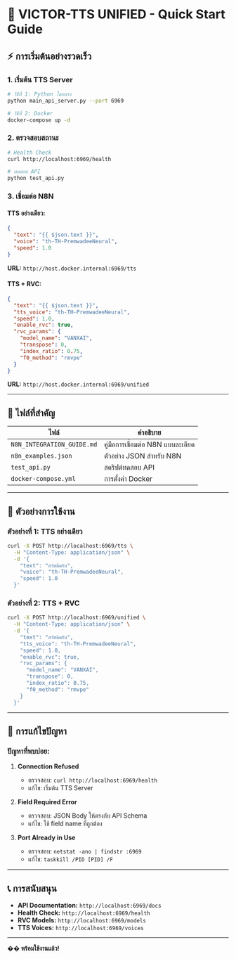 # 🚀 VICTOR-TTS UNIFIED - Quick Start Guide

## ⚡ การเริ่มต้นอย่างรวดเร็ว

### 1. เริ่มต้น TTS Server
```bash
# วิธีที่ 1: Python โดยตรง
python main_api_server.py --port 6969

# วิธีที่ 2: Docker
docker-compose up -d
```

### 2. ตรวจสอบสถานะ
```bash
# Health Check
curl http://localhost:6969/health

# ทดสอบ API
python test_api.py
```

### 3. เชื่อมต่อ N8N

#### **TTS อย่างเดียว:**
```json
{
  "text": "{{ $json.text }}",
  "voice": "th-TH-PremwadeeNeural",
  "speed": 1.0
}
```
**URL:** `http://host.docker.internal:6969/tts`

#### **TTS + RVC:**
```json
{
  "text": "{{ $json.text }}",
  "tts_voice": "th-TH-PremwadeeNeural",
  "speed": 1.0,
  "enable_rvc": true,
  "rvc_params": {
    "model_name": "VANXAI",
    "transpose": 0,
    "index_ratio": 0.75,
    "f0_method": "rmvpe"
  }
}
```
**URL:** `http://host.docker.internal:6969/unified`

---

## 📁 ไฟล์ที่สำคัญ

| ไฟล์ | คำอธิบาย |
|------|----------|
| `N8N_INTEGRATION_GUIDE.md` | คู่มือการเชื่อมต่อ N8N แบบละเอียด |
| `n8n_examples.json` | ตัวอย่าง JSON สำหรับ N8N |
| `test_api.py` | สคริปต์ทดสอบ API |
| `docker-compose.yml` | การตั้งค่า Docker |

---

## 🎯 ตัวอย่างการใช้งาน

### ตัวอย่างที่ 1: TTS อย่างเดียว
```bash
curl -X POST http://localhost:6969/tts \
  -H "Content-Type: application/json" \
  -d '{
    "text": "สวัสดีครับ",
    "voice": "th-TH-PremwadeeNeural",
    "speed": 1.0
  }'
```

### ตัวอย่างที่ 2: TTS + RVC
```bash
curl -X POST http://localhost:6969/unified \
  -H "Content-Type: application/json" \
  -d '{
    "text": "สวัสดีครับ",
    "tts_voice": "th-TH-PremwadeeNeural",
    "speed": 1.0,
    "enable_rvc": true,
    "rvc_params": {
      "model_name": "VANXAI",
      "transpose": 0,
      "index_ratio": 0.75,
      "f0_method": "rmvpe"
    }
  }'
```

---

## 🔧 การแก้ไขปัญหา

### ปัญหาที่พบบ่อย:

1. **Connection Refused**
   - ตรวจสอบ: `curl http://localhost:6969/health`
   - แก้ไข: เริ่มต้น TTS Server

2. **Field Required Error**
   - ตรวจสอบ: JSON Body ให้ตรงกับ API Schema
   - แก้ไข: ใช้ field name ที่ถูกต้อง

3. **Port Already in Use**
   - ตรวจสอบ: `netstat -ano | findstr :6969`
   - แก้ไข: `taskkill /PID [PID] /F`

---

## 📞 การสนับสนุน

- **API Documentation:** `http://localhost:6969/docs`
- **Health Check:** `http://localhost:6969/health`
- **RVC Models:** `http://localhost:6969/models`
- **TTS Voices:** `http://localhost:6969/voices`

---

**�� พร้อมใช้งานแล้ว!** 